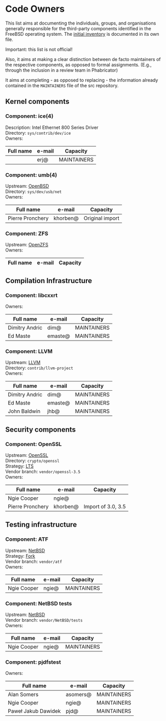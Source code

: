# Code Owners

This list aims at documenting the individuals, groups, and organisations
generally responsible for the third-party components identified in the FreeBSD
operating system. The [initial inventory](dependencies.md) is documented in its
own file.

Important: this list is not official!

Also, it aims at making a clear distinction between de facto maintainers of the
respective components, as opposed to formal assignments. (E.g., through the
inclusion in a review team in Phabricator)

It aims at completing - as opposed to replacing - the information already
contained in the `MAINTAINERS` file of the src repository.

## Kernel components

### Component: ice(4)

Description:   Intel Ethernet 800 Series Driver  
Directory:     `sys/contrib/dev/ice`  
Owners:

| Full name           | e-mail   | Capacity           |
| ------------------- | -------- | ------------------ |
|                     | erj@     | MAINTAINERS        |

### Component: umb(4)

Upstream:      [OpenBSD](https://openbsd.org)  
Directory:     `sys/dev/usb/net`  
Owners:

| Full name           | e-mail   | Capacity           |
| ------------------- | -------- | ------------------ |
| Pierre Pronchery    | khorben@ | Original import    |

### Component: ZFS

Upstream:      [OpenZFS](https://openzfs.org)  
Owners:

| Full name           | e-mail   | Capacity           |
| ------------------- | -------- | ------------------ |

## Compilation Infrastructure

### Component: libcxxrt

Owners:

| Full name           | e-mail   | Capacity           |
| ------------------- | -------- | ------------------ |
| Dimitry Andric      | dim@     | MAINTAINERS        |
| Ed Maste            | emaste@  | MAINTAINERS        |

### Component: LLVM

Upstream:      [LLVM](https://llvm.org)  
Directory:     `contrib/llvm-project`  
Owners:

| Full name           | e-mail   | Capacity           |
| ------------------- | -------- | ------------------ |
| Dimitry Andric      | dim@     | MAINTAINERS        |
| Ed Maste            | emaste@  | MAINTAINERS        |
| John Baldwin        | jhb@     | MAINTAINERS        |

## Security components

### Component: OpenSSL

Upstream:      [OpenSSL](https://openssl-library.org)  
Directory:     `crypto/openssl`  
Strategy:      [LTS](https://openssl-library.org/policies/releasestrat/index.html)  
Vendor branch: `vendor/openssl-3.5`  
Owners:

| Full name           | e-mail   | Capacity           |
| ------------------- | -------- | ------------------ |
| Ngie Cooper         | ngie@    |                    |
| Pierre Pronchery    | khorben@ | Import of 3.0, 3.5 |

## Testing infrastructure

### Component: ATF

Upstream:      [NetBSD](https://netbsd.org)  
Strategy:      [Fork](https://github.com/freebsd/kyua)  
Vendor branch: `vendor/atf`  
Owners:

| Full name           | e-mail   | Capacity           |
| ------------------- | -------- | ------------------ |
| Ngie Cooper         | ngie@    | MAINTAINERS        |

### Component: NetBSD tests

Upstream:      [NetBSD](https://netbsd.org)  
Vendor branch: `vendor/NetBSD/tests`  
Owners:

| Full name           | e-mail   | Capacity           |
| ------------------- | -------- | ------------------ |
| Ngie Cooper         | ngie@    | MAINTAINERS        |

### Component: pjdfstest

Owners:

| Full name           | e-mail   | Capacity           |
| ------------------- | -------- | ------------------ |
| Alan Somers         | asomers@ | MAINTAINERS        |
| Ngie Cooper         | ngie@    | MAINTAINERS        |
| Paweł Jakub Dawidek | pjd@     | MAINTAINERS        |

